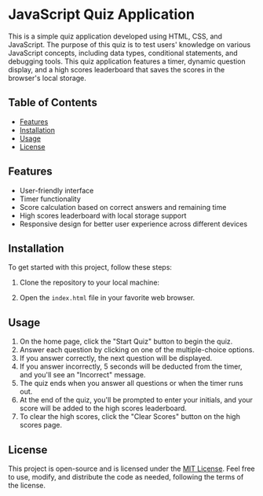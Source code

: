 # JavaScript Quiz Application

This is a simple quiz application developed using HTML, CSS, and JavaScript. The purpose of this quiz is to test users' knowledge on various JavaScript concepts, including data types, conditional statements, and debugging tools. This quiz application features a timer, dynamic question display, and a high scores leaderboard that saves the scores in the browser's local storage.

## Table of Contents

- [Features](#features)
- [Installation](#installation)
- [Usage](#usage)
- [License](#license)

## Features

- User-friendly interface
- Timer functionality
- Score calculation based on correct answers and remaining time
- High scores leaderboard with local storage support
- Responsive design for better user experience across different devices

## Installation

To get started with this project, follow these steps:

1. Clone the repository to your local machine:


2. Open the `index.html` file in your favorite web browser.

## Usage

1. On the home page, click the "Start Quiz" button to begin the quiz.
2. Answer each question by clicking on one of the multiple-choice options.
3. If you answer correctly, the next question will be displayed.
4. If you answer incorrectly, 5 seconds will be deducted from the timer, and you'll see an "Incorrect" message.
5. The quiz ends when you answer all questions or when the timer runs out.
6. At the end of the quiz, you'll be prompted to enter your initials, and your score will be added to the high scores leaderboard.
7. To clear the high scores, click the "Clear Scores" button on the high scores page.

## License

This project is open-source and is licensed under the [MIT License](LICENSE). Feel free to use, modify, and distribute the code as needed, following the terms of the license.
